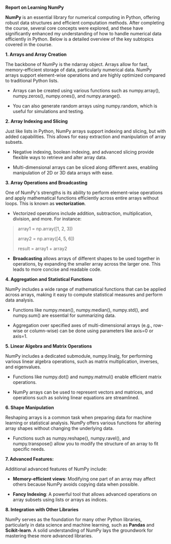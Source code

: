 **Report on Learning NumPy**

**NumPy** is an essential library for numerical computing in Python,
offering robust data structures and efficient computation methods. After
completing the course, several core concepts were explored, and these
have significantly enhanced my understanding of how to handle numerical
data efficiently in Python. Below is a detailed overview of the key
subtopics covered in the course.

**1. Arrays and Array Creation**

The backbone of NumPy is the ndarray object. Arrays allow for fast,
memory-efficient storage of data, particularly numerical data. NumPy
arrays support element-wise operations and are highly optimized compared
to traditional Python lists.

- Arrays can be created using various functions such as numpy.array(),
  numpy.zeros(), numpy.ones(), and numpy.arange().

- You can also generate random arrays using numpy.random, which is
  useful for simulations and testing.

**2. Array Indexing and Slicing**

Just like lists in Python, NumPy arrays support indexing and slicing,
but with added capabilities. This allows for easy extraction and
manipulation of array subsets.

- Negative indexing, boolean indexing, and advanced slicing provide
  flexible ways to retrieve and alter array data.

- Multi-dimensional arrays can be sliced along different axes, enabling
  manipulation of 2D or 3D data arrays with ease.

**3. Array Operations and Broadcasting**

One of NumPy's strengths is its ability to perform element-wise
operations and apply mathematical functions efficiently across entire
arrays without loops. This is known as **vectorization**.

- Vectorized operations include addition, subtraction, multiplication,
  division, and more. For instance:

> array1 = np.array(\[1, 2, 3\])
>
> array2 = np.array(\[4, 5, 6\])
>
> result = array1 + array2

- **Broadcasting** allows arrays of different shapes to be used together
  in operations, by expanding the smaller array across the larger one.
  This leads to more concise and readable code.

**4. Aggregation and Statistical Functions**

NumPy includes a wide range of mathematical functions that can be
applied across arrays, making it easy to compute statistical measures
and perform data analysis.

- Functions like numpy.mean(), numpy.median(), numpy.std(), and
  numpy.sum() are essential for summarizing data.

- Aggregation over specified axes of multi-dimensional arrays (e.g.,
  row-wise or column-wise) can be done using parameters like axis=0 or
  axis=1.

**5. Linear Algebra and Matrix Operations**

NumPy includes a dedicated submodule, numpy.linalg, for performing
various linear algebra operations, such as matrix multiplication,
inverses, and eigenvalues.

- Functions like numpy.dot() and numpy.matmul() enable efficient matrix
  operations.

- NumPy arrays can be used to represent vectors and matrices, and
  operations such as solving linear equations are streamlined.

**6. Shape Manipulation**

Reshaping arrays is a common task when preparing data for machine
learning or statistical analysis. NumPy offers various functions for
altering array shapes without changing the underlying data.

- Functions such as numpy.reshape(), numpy.ravel(), and
  numpy.transpose() allow you to modify the structure of an array to fit
  specific needs.

**7. Advanced Features:**

Additional advanced features of NumPy include:

- **Memory-efficient views**: Modifying one part of an array may affect
  others because NumPy avoids copying data when possible.

- **Fancy Indexing**: A powerful tool that allows advanced operations on
  array subsets using lists or arrays as indices.

**8. Integration with Other Libraries**

NumPy serves as the foundation for many other Python libraries,
particularly in data science and machine learning, such as **Pandas**
and **Scikit-learn**. A solid understanding of NumPy lays the groundwork
for mastering these more advanced libraries.
